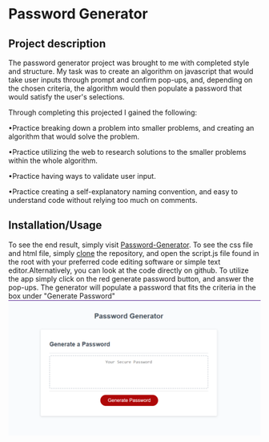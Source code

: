 
# Password Generator

## Project description 
The password generator project was brought to me with completed style and structure. My task was to create an algorithm on javascript that would take user inputs through prompt and confirm pop-ups, and, depending on the chosen criteria, the algorithm would then populate a password that would satisfy the user's selections.

Through completing this projected I gained the following:

•Practice breaking down a problem into smaller problems, and creating an algorithm that would solve the problem.

•Practice utilizing the web to research solutions to the smaller problems within the whole algorithm.

•Practice having ways to validate user input.

•Practice creating a self-explanatory naming convention, and easy to understand code without relying too much on comments.

## Installation/Usage

To see the end result, simply visit [Password-Generator](https://kev-rod43.github.io/password-generator/). 
To see the css file and html file, simply [clone](https://docs.github.com/en/repositories/creating-and-managing-repositories/cloning-a-repository "how to clone a github repository") the repository, and open the script.js file found in the root with your preferred code editing software or simple text editor.Alternatively, you can look at the code directly on github.
To utilize the app simply click on the red generate password button, and answer the pop-ups. The generator will populate a password that fits the criteria in the box under "Generate Password"
![Screenshot showing app ui](./assets/pass-gen.png)